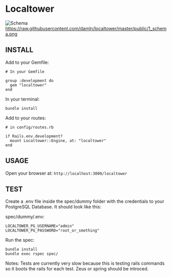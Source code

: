 # Localtower

![Schema](https://raw.githubusercontent.com/damln/localtower/master/public/1_schema.png)
https://raw.githubusercontent.com/damln/localtower/master/public/1_schema.png
## INSTALL

Add to your Gemfile:

    # In your Gemfile

    group :development do
      gem "localtower"
    end

In your terminal:

    bundle install

Add to your routes:

    # in config/routes.rb

    if Rails.env.development?
      mount Localtower::Engine, at: "localtower"
    end

## USAGE

Open your browser at: `http://localhost:3000/localtower`

## TEST

Create a .env file inside the spec/dummy folder with the credentials to your PostgreSQL Database. It should look like this:

spec/dummy/.env:

    LOCALTOWER_PG_USERNAME="admin"
    LOCALTOWER_PG_PASSWORD="root_or_smething"

Run the spec:

    bundle install
    bundle exec rspec spec/

Notes:
Tests are currently very slow because this is testing rails commands so it boots the rails for each test. Zeus or spring should be introced.
